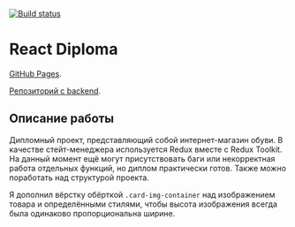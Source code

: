 [![Build status](https://ci.appveyor.com/api/projects/status/gly6gub3la99ox9u?svg=true)](https://ci.appveyor.com/project/LiquidAssContainer/ra-diploma)

# React Diploma

[GitHub Pages](https://liquidasscontainer.github.io/ra_diploma).

[Репозиторий с backend](https://github.com/LiquidAssContainer/ra_diploma_backend).

## Описание работы

Дипломный проект, представляющий собой интернет-магазин обуви. В качестве стейт-менеджера используется Redux вместе с Redux Toolkit. На данный момент ещё могут присутствовать баги или некорректная работа отдельных функций, но диплом практически готов. Также можно поработать над структурой проекта.

Я дополнил вёрстку обёрткой `.card-img-container` над изображением товара и определёнными стилями, чтобы высота изображения всегда была одинаково пропорциональна ширине.
